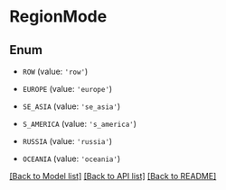 # RegionMode


## Enum

* `ROW` (value: `'row'`)

* `EUROPE` (value: `'europe'`)

* `SE_ASIA` (value: `'se_asia'`)

* `S_AMERICA` (value: `'s_america'`)

* `RUSSIA` (value: `'russia'`)

* `OCEANIA` (value: `'oceania'`)

[[Back to Model list]](../README.md#documentation-for-models) [[Back to API list]](../README.md#documentation-for-api-endpoints) [[Back to README]](../README.md)


